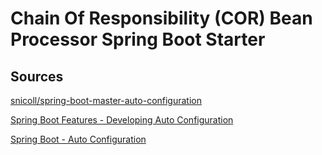 # Chain Of Responsibility (COR) Bean Processor Spring Boot Starter

## Sources
[snicoll/spring-boot-master-auto-configuration](https://github.com/snicoll/spring-boot-master-auto-configuration/blob/main/hornetq-spring-boot-starter/pom.xml)

[Spring Boot Features - Developing Auto Configuration](https://docs.spring.io/spring-boot/docs/2.0.0.M3/reference/html/boot-features-developing-auto-configuration.html#boot-features-custom-starter)

[Spring Boot - Auto Configuration](https://docs.spring.io/spring-boot/docs/1.3.8.RELEASE/reference/html/using-boot-auto-configuration.html)